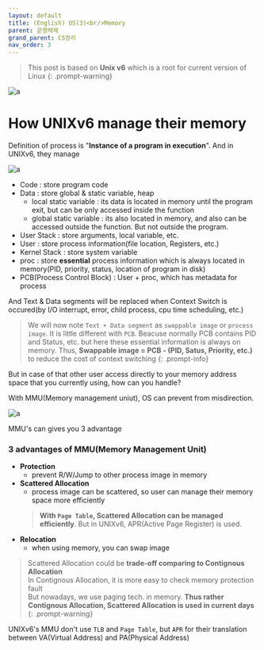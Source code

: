 ```yaml
---
layout: default
title: (English) OS(3)<br/>Memory
parent: 운영체제
grand_parent: CS정리
nav_order: 3
---
```

> This post is based on **Unix v6** which is a root for current version of Linux
{: .prompt-warning}

![a](../../../../assets/p/cs/os/UNIXGenealogy.png)

# How UNIXv6 manage their memory

Definition of process is "**Instance of a program in execution**". And in UNIXv6, they manage 


![a](../../../../assets/p/cs/os/memory_unix6.png)
* Code : store program code
* Data : store global & static variable, heap
  * local static variable : its data is located in memory until the program exit, but can be only accessed inside the function
  * global static variable : its also located in memory, and also can be accessed outside the function. But not outside the program.
* User Stack : store arguments, local variable, etc.
* User : store process information(file location, Registers, etc.)
* Kernel Stack : store system variable
* proc : store **essential** process information which is always located in memory(PID, priority, status, location of program in disk)
* PCB(Process Control Block) : User + proc, which has metadata for process

And Text & Data segments will be replaced when Context Switch is occured(by I/O interrupt, error, child process, cpu time scheduling, etc.)

> We will now note `Text + Data segment` as `swappable image` or `process image`. It is little different with `PCB`. Beacuse normally PCB contains PID and Status, etc. but here these essential information is always on memory. Thus, **Swappable image = PCB - (PID, Satus, Priority, etc.)** to reduce the cost of context switching
{: .prompt-info}

But in case of that other user access directly to your memory address space that you currently using, how can you handle?

With MMU(Memory management uniut), OS can prevent from misdirection.

![a](../../../../assets/p/cs/os/mmu.png)

MMU's can gives you 3 advantage

### 3 advantages of MMU(Memory Management Unit)

* **Protection**
  * prevent R/W/Jump to other process image in memory
* **Scattered Allocation**
  * process image can be scattered, so user can manage their memory space more efficiently
  > **With `Page Table`, Scattered Allocation can be managed efficiently**. But in UNIXv6, APR(Active Page Register) is used.
* **Relocation**
  * when using memory, you can swap image

> Scattered Allocation could be **trade-off comparing to Contignous Allocation**     
> In Contignous Allocation, it is more easy to check memory protection fault    
> But nowadays, we use paging tech. in memory. **Thus rather Contignous Allocation, Scattered Allocation is used in current days**
{: .prompt-warning}

UNIXv6's MMU don't use `TLB` and `Page Table`, but `APR` for their translation between VA(Virtual Address) and PA(Physical Address)